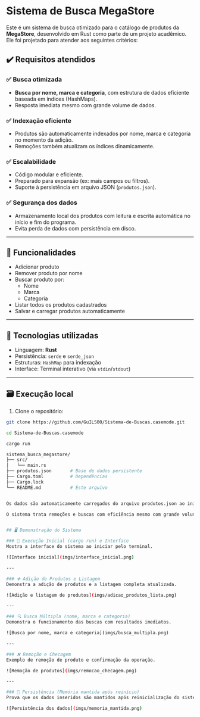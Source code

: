# Sistema de Busca MegaStore

Este é um sistema de busca otimizado para o catálogo de produtos da **MegaStore**, desenvolvido em Rust como parte de um projeto acadêmico. Ele foi projetado para atender aos seguintes critérios:

## ✔️ Requisitos atendidos

### ✅ Busca otimizada
- **Busca por nome, marca e categoria**, com estrutura de dados eficiente baseada em índices (HashMaps).
- Resposta imediata mesmo com grande volume de dados.

### ✅ Indexação eficiente
- Produtos são automaticamente indexados por nome, marca e categoria no momento da adição.
- Remoções também atualizam os índices dinamicamente.

### ✅ Escalabilidade
- Código modular e eficiente.
- Preparado para expansão (ex: mais campos ou filtros).
- Suporte à persistência em arquivo JSON (`produtos.json`).

### ✅ Segurança dos dados
- Armazenamento local dos produtos com leitura e escrita automática no início e fim do programa.
- Evita perda de dados com persistência em disco.

---

## 🚀 Funcionalidades

- Adicionar produto
- Remover produto por nome
- Buscar produto por:
  - Nome
  - Marca
  - Categoria
- Listar todos os produtos cadastrados
- Salvar e carregar produtos automaticamente

---

## 🧠 Tecnologias utilizadas

- Linguagem: **Rust**
- Persistência: `serde` e `serde_json`
- Estruturas: `HashMap` para indexação
- Interface: Terminal interativo (via `stdin`/`stdout`)

---

## 🗃️ Execução local

1. Clone o repositório:

```bash
git clone https://github.com/GuILS00/Sistema-de-Buscas.casemode.git

cd Sistema-de-Buscas.casemode

cargo run

sistema_busca_megastore/
├── src/
│   └── main.rs
├── produtos.json       # Base de dados persistente
├── Cargo.toml          # Dependências
├── Cargo.lock
└── README.md           # Este arquivo


Os dados são automaticamente carregados do arquivo produtos.json ao iniciar e salvos ao sair.

O sistema trata remoções e buscas com eficiência mesmo com grande volume de produtos.


## 🖥️ Demonstração do Sistema

### 📌 Execução Inicial (cargo run) e Interface
Mostra a interface do sistema ao iniciar pelo terminal.

![Interface inicial](imgs/interface_inicial.png)

---

### ➕ Adição de Produtos e Listagem
Demonstra a adição de produtos e a listagem completa atualizada.

![Adição e listagem de produtos](imgs/adicao_produtos_lista.png)

---

### 🔍 Busca Múltipla (nome, marca e categoria)
Demonstra o funcionamento das buscas com resultados imediatos.

![Busca por nome, marca e categoria](imgs/busca_multipla.png)

---

### ❌ Remoção e Checagem
Exemplo de remoção de produto e confirmação da operação.

![Remoção de produtos](imgs/remocao_checagem.png)

---

### 💾 Persistência (Memória mantida após reinício)
Prova que os dados inseridos são mantidos após reinicialização do sistema.

![Persistência dos dados](imgs/memoria_mantida.png)
